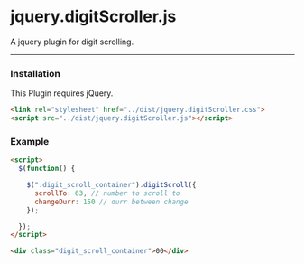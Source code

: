 # jquery.digitScroller.js
A jquery plugin for digit scrolling.

---

### Installation

This Plugin requires jQuery.

```html
<link rel="stylesheet" href="../dist/jquery.digitScroller.css">
<script src="../dist/jquery.digitScroller.js"></script>
```

### Example
```html
<script>
  $(function() {

    $(".digit_scroll_container").digitScroll({
      scrollTo: 63, // number to scroll to
      changeDurr: 150 // durr between change
    });

  });
</script>

<div class="digit_scroll_container">00</div>
```
